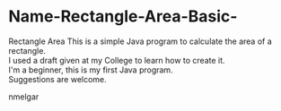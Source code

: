 # Name-Rectangle-Area-Basic-
Rectangle Area
This is a simple Java program to calculate the area of a rectangle. <br>
I used a draft given at my College to learn how to create it. <br>
I'm a beginner, this is my first Java program. <br>
Suggestions are welcome. <br>

nmelgar

